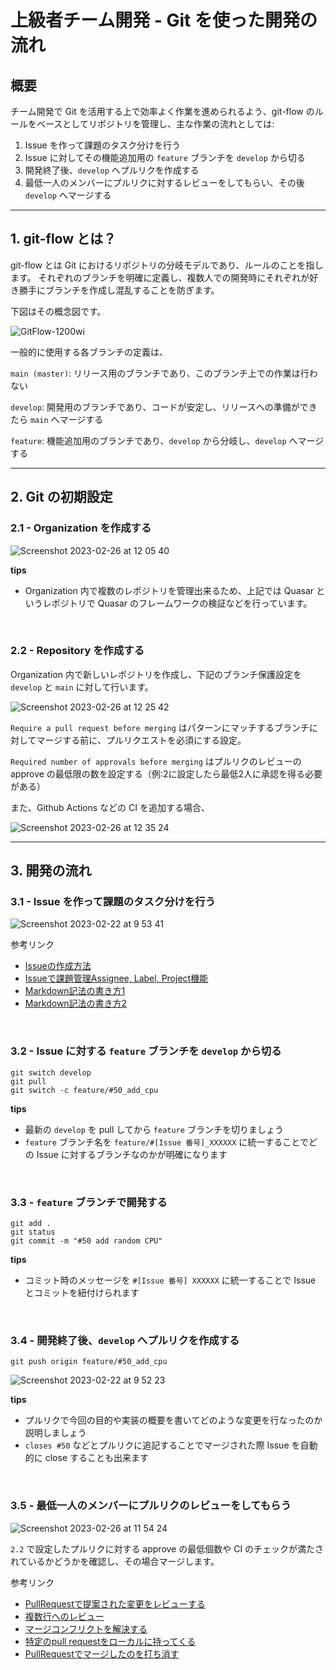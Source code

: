 # 上級者チーム開発 - Git を使った開発の流れ

## 概要

チーム開発で Git を活用する上で効率よく作業を進められるよう、git-flow のルールをベースとしてリポジトリを管理し、主な作業の流れとしては:
1. Issue を作って課題のタスク分けを行う
2. Issue に対してその機能追加用の ```feature``` ブランチを ```develop``` から切る
3. 開発終了後、```develop``` へプルリクを作成する
4. 最低一人のメンバーにプルリクに対するレビューをしてもらい、その後 ```develop``` へマージする

---

## 1. git-flow とは？

git-flow とは Git におけるリポジトリの分岐モデルであり、ルールのことを指します。
それぞれのブランチを明確に定義し、複数人での開発時にそれぞれが好き勝手にブランチを作成し混乱することを防ぎます。

下図はその概念図です。

![GitFlow-1200wi](https://user-images.githubusercontent.com/45121253/220487052-5c6afa1b-d283-4b55-b00b-74994aac8da1.png)

一般的に使用する各ブランチの定義は、

```main (master)```: リリース用のブランチであり、このブランチ上での作業は行わない

```develop```: 開発用のブランチであり、コードが安定し、リリースへの準備ができたら ```main``` へマージする

```feature```: 機能追加用のブランチであり、```develop``` から分岐し、```develop``` へマージする

---

## 2. Git の初期設定

### 2.1 - Organization を作成する

![Screenshot 2023-02-26 at 12 05 40](https://user-images.githubusercontent.com/45121253/221390035-79d95f3c-4474-4243-849e-334e650620fc.png)

**tips**
- Organization 内で複数のレポジトリを管理出来るため、上記では Quasar というレポジトリで Quasar のフレームワークの検証などを行っています。

<br />

### 2.2 - Repository を作成する

Organization 内で新しいレポジトリを作成し、下記のブランチ保護設定を ```develop``` と ```main``` に対して行います。

![Screenshot 2023-02-26 at 12 25 42](https://user-images.githubusercontent.com/45121253/221390751-b60a42d3-f8b1-4cf6-9e95-2a76c6c189f3.png)

```Require a pull request before merging``` はパターンにマッチするブランチに対してマージする前に、プルリクエストを必須にする設定。

```Required number of approvals before merging``` はプルリクのレビューの approve の最低限の数を設定する（例:2に設定したら最低2人に承認を得る必要がある）

また、Github Actions などの CI を追加する場合、

![Screenshot 2023-02-26 at 12 35 24](https://user-images.githubusercontent.com/45121253/221390932-ab080dba-957d-4521-8a27-0d21b968a079.png)

---

## 3. 開発の流れ

### 3.1 - Issue を作って課題のタスク分けを行う
![Screenshot 2023-02-22 at 9 53 41](https://user-images.githubusercontent.com/45121253/220492780-2d96796f-e5bb-448f-a144-b70ee7b68fc0.png)

参考リンク
- [Issueの作成方法](https://docs.github.com/ja/issues/tracking-your-work-with-issues/creating-an-issue)
- [Issueで課題管理Assignee, Label, Project機能](https://style.potepan.com/articles/31077.html)
- [Markdown記法の書き方1](https://qiita.com/tbpgr/items/989c6badefff69377da7)
- [Markdown記法の書き方2](https://www.markdownguide.org/basic-syntax/)

<br />

### 3.2 - Issue に対する ```feature``` ブランチを ```develop``` から切る

```
git switch develop
git pull
git switch -c feature/#50_add_cpu
```

**tips**
- 最新の ```develop``` を pull してから ```feature``` ブランチを切りましょう
- ```feature``` ブランチ名を ```feature/#[Issue 番号]_XXXXXX``` に統一することでどの Issue に対するブランチなのかが明確になります

<br />

### 3.3 - ```feature``` ブランチで開発する

```
git add .
git status
git commit -m "#50 add random CPU"
```

**tips**
- コミット時のメッセージを ```#[Issue 番号] XXXXXX``` に統一することで Issue とコミットを紐付けられます

<br />

### 3.4 - 開発終了後、```develop``` へプルリクを作成する

```
git push origin feature/#50_add_cpu
```

![Screenshot 2023-02-22 at 9 52 23](https://user-images.githubusercontent.com/45121253/220492595-a6dafad3-aa0b-460b-9cc7-6355f7335ae3.png)

**tips**
- プルリクで今回の目的や実装の概要を書いてどのような変更を行なったのか説明しましょう
- ```closes #50``` などとプルリクに追記することでマージされた際 Issue を自動的に close することも出来ます

<br />

### 3.5 - 最低一人のメンバーにプルリクのレビューをしてもらう

![Screenshot 2023-02-26 at 11 54 24](https://user-images.githubusercontent.com/45121253/221389797-464e06b6-b13d-4572-9585-3c471f3a58f1.png)

```2.2``` で設定したプルリクに対する approve の最低個数や CI のチェックが満たされているかどうかを確認し、その場合マージします。

参考リンク
- [PullRequestで提案された変更をレビューする](https://docs.github.com/ja/pull-requests/collaborating-with-pull-requests/reviewing-changes-in-pull-requests/reviewing-proposed-changes-in-a-pull-request)
- [複数行へのレビュー](https://qiita.com/YumaInaura/items/65d59adbce322567ef14)
- [マージコンフリクトを解決する](https://docs.github.com/ja/pull-requests/collaborating-with-pull-requests/addressing-merge-conflicts/resolving-a-merge-conflict-on-github)
- [特定のpull requestをローカルに持ってくる](https://qiita.com/tarr1124/items/d807887418671adbc46f)
- [PullRequestでマージしたのを打ち消す](https://saikeblog.com/2020/03/09/github%E3%81%A7pull-request%E3%81%AE%E3%83%9E%E3%83%BC%E3%82%B8%E3%82%92%E6%89%93%E3%81%A1%E6%B6%88%E3%81%99%E6%96%B9%E6%B3%95/)
